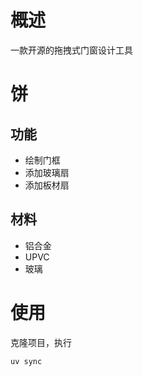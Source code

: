 # 概述

一款开源的拖拽式门窗设计工具

# 饼

## 功能

- 绘制门框
- 添加玻璃扇
- 添加板材扇

## 材料

- 铝合金
- UPVC
- 玻璃

# 使用

克隆项目，执行

```
uv sync
```
